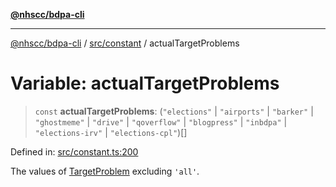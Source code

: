 [**@nhscc/bdpa-cli**](../../../README.md)

***

[@nhscc/bdpa-cli](../../../README.md) / [src/constant](../README.md) / actualTargetProblems

# Variable: actualTargetProblems

> `const` **actualTargetProblems**: (`"elections"` \| `"airports"` \| `"barker"` \| `"ghostmeme"` \| `"drive"` \| `"qoverflow"` \| `"blogpress"` \| `"inbdpa"` \| `"elections-irv"` \| `"elections-cpl"`)[]

Defined in: [src/constant.ts:200](https://github.com/nhscc/bdpa-cli/blob/ff937d5fa5de96938ab72f8ce38af693e479fb18/src/constant.ts#L200)

The values of [TargetProblem](TargetProblem.md) excluding `'all'`.
